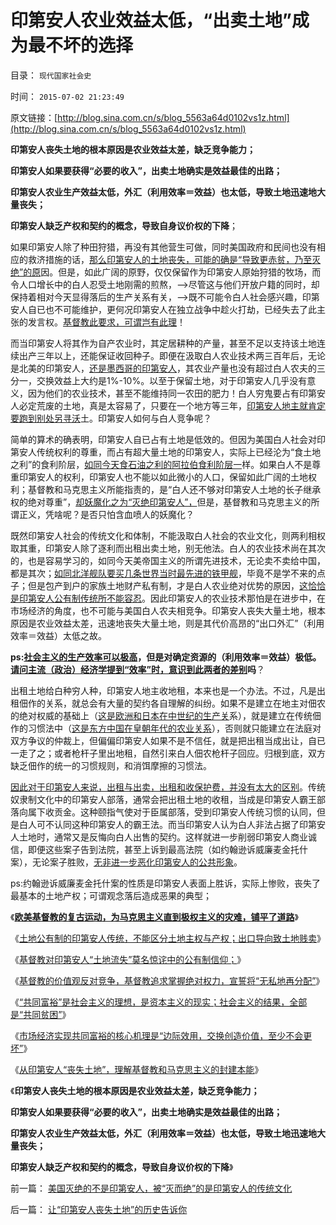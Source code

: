# 印第安人农业效益太低，“出卖土地”成为最不坏的选择

目录： `现代国家社会史` 

时间： `2015-07-02 21:23:49` 

原文链接：[http://blog.sina.com.cn/s/blog_5563a64d0102vs1z.html](http://blog.sina.com.cn/s/blog_5563a64d0102vs1z.html)

**印第安人丧失土地的根本原因是农业效益太差，缺乏竞争能力；**

**印第安人如果要获得“必要的收入”，出卖土地确实是效益最佳的出路；**

**印第安人农业生产效益太低，外汇（利用效率＝效益）也太低，导致土地迅速地大量丧失；**

**印第安人缺乏产权和契约的概念，导致自身议价权的下降**；

如果印第安人除了种田狩猎，再没有其他营生可做，同时美国政府和民间也没有相应的救济措施的话，[那么印第安人的土地丧失，可能的确是“导致更赤贫，乃至灭绝”的原](../../../2015/6/28/基督教信仰在现实竞争下的土崩瓦解，四分五裂，百足之虫，死而未僵.md)因。但是，如此广阔的原野，仅仅保留作为印第安人原始狩猎的牧场，而令人口增长中的白人忍受土地刚需的煎熬，——>尽管这与他们开放户籍的同时，却保持着相对今天显得落后的生产关系有关，——>既不可能令白人社会感兴趣，印第安人自已也不可能维护，更何况印第安人在独立战争中趁火打劫，已经失去了此主张的发言权。[基督教此要求，可谓岂有此理](../../../2015/6/27/基督教对印第安人“土地流失”莫名惊诧中的公有制信仰；.md)！

而当印第安人将其作为自产农业时，其定居耕种的产量，甚至不足以支持该土地连续出产三年以上，还能保证收回种子。即便在汲取白人农业技术两三百年后，无论是北美的印第安人，[还是墨西哥的印第安人](../../../2012/6/28/墨西哥四十年“保八”的奇迹的农村和“转基因”.md)，其农业产量也没有超过白人农夫的三分一，交换效益上大约是1%-10%。以至于保留土地，对于印第安人几乎没有意义，因为他们的农业技术，甚至不能维持同一农田的肥力！白人穷鬼要占有印第安人必定荒废的土地，真是太容易了，只要在一个地方等三年，[印第安人地主就肯定要跑到别处另寻沃](../../../2015/4/22/从北美“人口vs土地”矛盾，理解“美国屠杀几千万印第安人”的谎言；.md)土。印第安人如何与白人竞争呢？

简单的算术的确表明，印第安人自已占有土地是低效的。但因为美国白人社会对印第安人传统权利的尊重，而占有超大量土地的印第安人，实际上已经沦为“食土地之利”的食利阶层，[如同今天食石油之利的阿拉伯食利阶层一](../../../2011/3/24/石油是阿拉伯民主的绊脚石.md)样。如果白人不是尊重印第安人的权利，印第安人也不能以如此微小的人口，保留如此广阔的土地权利；基督教和马克思主义所能指责的，是“白人还不够对印第安人土地的长子继承权的绝对尊重”，[却妖魔化之为“灭绝印第安人”，](../../../2015/5/10/妖魔化美国的全球左棍统一战线，是怎么结成的？.md)但是，基督教和马克思主义的所谓正义，凭啥呢？是否只怕含血喷人的妖魔化？

既然印第安人社会的传统文化和体制，不能汲取白人社会的农业文化，则两利相权取其重，印第安人除了逐利而出租出卖土地，别无他法。白人的农业技术尚在其次的，也是容易学习的，如同今天美帝国主义的所谓先进技术，无论卖不卖给中国，都是其次；[如同北洋舰队要买几条世界当时最先进的铁甲舰](../../../2009/2/17/有内需没垄断就会有先进技术.md)，毕竟不是学不来的点子；但是包产到户的家族土地财产私有制，才是白人农业绝对优势的原因，[这恰恰是印第安人公有制传统所不能容忍](../../../2012/6/28/墨西哥两期内战的原因，印第安人公社，白人老爷，自由派.md)。因此印第安人的农业技术那怕是在进步中，在市场经济的角度，也不可能与美国白人农夫相竞争。印第安人丧失大量土地，根本原因是农业效益太差，迅速地丧失大量土地，则是其代价高昂的“出口外汇”（利用效率＝效益）太低之故。

**ps:[社会主义的生产效率可以极高](../../../2011/11/19/（科学发明＝艺术创作）只有娱乐价值；公有制生产力更高.md)，但是对确定资源的（利用效率＝效益）极低。[请问主流（政治）经济学提到“效率”时，意识到此两者的差别](../../../2013/4/19/“私有制改革”一定要明确真实的含义.md)吗**？

出租土地给白种穷人种，印第安人地主收地租，本来也是一个办法。不过，凡是出租佃作的关系，就总会有大量的契约各自理解的纠纷。如果不是建立在地主对佃农的绝对权威的基础上（[这是欧洲和日本在中世纪的生产关](../../../2011/11/26/中世纪农奴庄园的游戏规则.md)系），就是建立在传统佃作的习惯法中（[这是东方中国在皇朝年代的农业关系](../../../2014/10/26/传统农业中的田底权，麦克阿瑟的土改.md)），否则就只能建立在法庭对双方争议的仲裁上，但偏偏印第安人如果不是不信任，就是把出租当成出让，自已一走了之；或者枪杆子里出地租，自然引来白人佃农枪杆子回应。归根到底，双方缺乏佃作的统一的习惯规则，和消饵摩擦的习惯法。

[因此对于印第安人来说，出租与出卖，出租和收保护费，并没有太大的区别](../../../2015/6/26/为什么印第安人在和平贸易中，更大量地丧失土地？.md)。传统奴隶制文化中的印第安人部落，通常会把出租土地的收租，当成是印第安人霸王部落向属下收贡金。这种颐指气使对于臣属部落，受到印第安人传统习惯的认同，但是白人可不认同这种印第安人的霸王法。而当印第安人认为白人非法占据了印第安人土地时，通常又是反悔向白人出售的契约。这样就进一步削弱印第安人商业诚信，即便这些案子告到法院，甚至上诉到最高法院（如约翰逊诉威廉麦金托什案），无论案子胜败，[无非进一步恶化印第安人的公共形象](../../../2015/5/6/北美殖民者对“政府保护印第安人”的愤恨，培根起义；.md)。

ps:约翰逊诉威廉麦金托什案的性质是印第安人表面上胜诉，实际上惨败，丧失了最基本的土地产权；可谓观念落后造成恶果的典型；

《**[欧美基督教的复古运动，为马克思主义直到极权主义的灾难，铺平了道路](../../../2015/6/25/美国基督教的第二次左派狂热，对美国早期历史的影响；.md)**》

《[土地公有制的印第安人传统，不能区分土地主权与产权；出口导向致土地贱卖](../../../2015/6/26/为什么印第安人在和平贸易中，更大量地丧失土地？.md)》

《[基督教对印第安人“土地流失”莫名惊诧中的公有制信仰；](../../../2015/6/27/基督教对印第安人“土地流失”莫名惊诧中的公有制信仰；.md)》

《[基督教的价值观反对竞争，基督教追求掌握绝对权力，宣誓将“无私地再分配”](../../../2015/6/28/基督教信仰在现实竞争下的土崩瓦解，四分五裂，百足之虫，死而未僵.md)》

《[“共同富裕”是社会主义的理想，是资本主义的现实；社会主义的结果，全部是“共同贫困”](../../../2015/6/29/“共同富裕”是社会主义的宣传脂粉，却是资本主义的现实；.md)》

《[市场经济实现共同富裕的核心机理是“边际效用，交换创造价值，至少不会更坏”](../../../2015/6/30/资本主义确保“共同富裕”的科学机理；.md)》

《[从印第安人“丧失土地”，理解基督教和马克思主义的封建本能](../../../2015/7/1/让“印第安人丧失土地”的历史告诉你.md)》

《**印第安人丧失土地的根本原因是农业效益太差，缺乏竞争能力；**

**印第安人如果要获得“必要的收入”，出卖土地确实是效益最佳的出路；**

**印第安人农业生产效益太低，外汇（利用效率＝效益）也太低，导致土地迅速地大量丧失；**

**印第安人缺乏产权和契约的概念，导致自身议价权的下降**》

前一篇： [美国灭绝的不是印第安人，被“灭而绝”的是印第安人的传统文化](../../../2015/7/3/美国灭绝的不是印第安人，被“灭而绝”的是印第安人的传统文化.md)

后一篇： [让“印第安人丧失土地”的历史告诉你](../../../2015/7/1/让“印第安人丧失土地”的历史告诉你.md)

